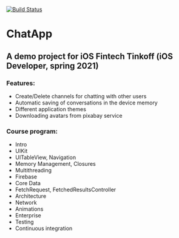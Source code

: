 [![Build Status](https://github.com/dmsezv/ChatApp/actions/workflows/github.yml/badge.svg?branch=continuous-integration)](https://github.com/dmsezv/ChatApp/actions/workflows/github.yml)


# ChatApp
## A demo project for iOS Fintech Tinkoff (iOS Developer, spring 2021)


### Features:
- Create/Delete channels for chatting with other users
- Automatic saving of conversations in the device memory
- Different application themes
- Downloading avatars from pixabay service

### Course program:
- Intro
- UIKit
- UITableView, Navigation
- Memory Management, Closures
- Multithreading
- Firebase
- Core Data
- FetchRequest, FetchedResultsController
- Architecture
- Network
- Animations
- Enterprise
- Testing
- Continuous integration

